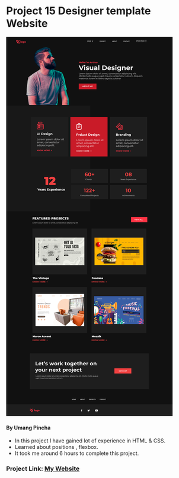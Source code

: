# Project 15 Designer template Website

![My Imge](./images/15.png)


#### By Umang Pincha

- In this project I have gained lot of experience in HTML & CSS.
- Learned about positions , flexbox.
- It took me around 6 hours to complete this project.

### Project Link: [My Website](https://designer-template.netlify.app/)